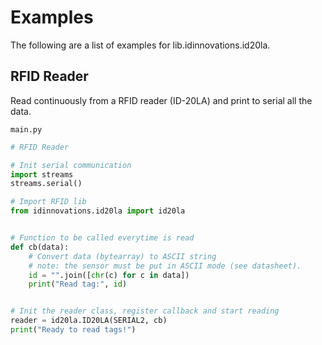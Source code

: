 # Examples

The following are a list of examples for lib.idinnovations.id20la.

## RFID Reader


Read continuously from a RFID reader (ID-20LA) and print to serial all the
data.



```main.py```

```python
# RFID Reader

# Init serial communication
import streams
streams.serial()

# Import RFID lib
from idinnovations.id20la import id20la


# Function to be called everytime is read
def cb(data):
    # Convert data (bytearray) to ASCII string
    # note: the sensor must be put in ASCII mode (see datasheet).
    id = "".join([chr(c) for c in data])
    print("Read tag:", id)


# Init the reader class, register callback and start reading
reader = id20la.ID20LA(SERIAL2, cb)
print("Ready to read tags!")

```
<!--stackedit_data:
eyJoaXN0b3J5IjpbLTIxNzUxMjAyOV19
-->
